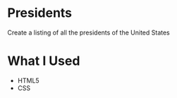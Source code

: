 # Presidents
Create a listing of all the presidents of the United States

# What I Used

* HTML5
* CSS

